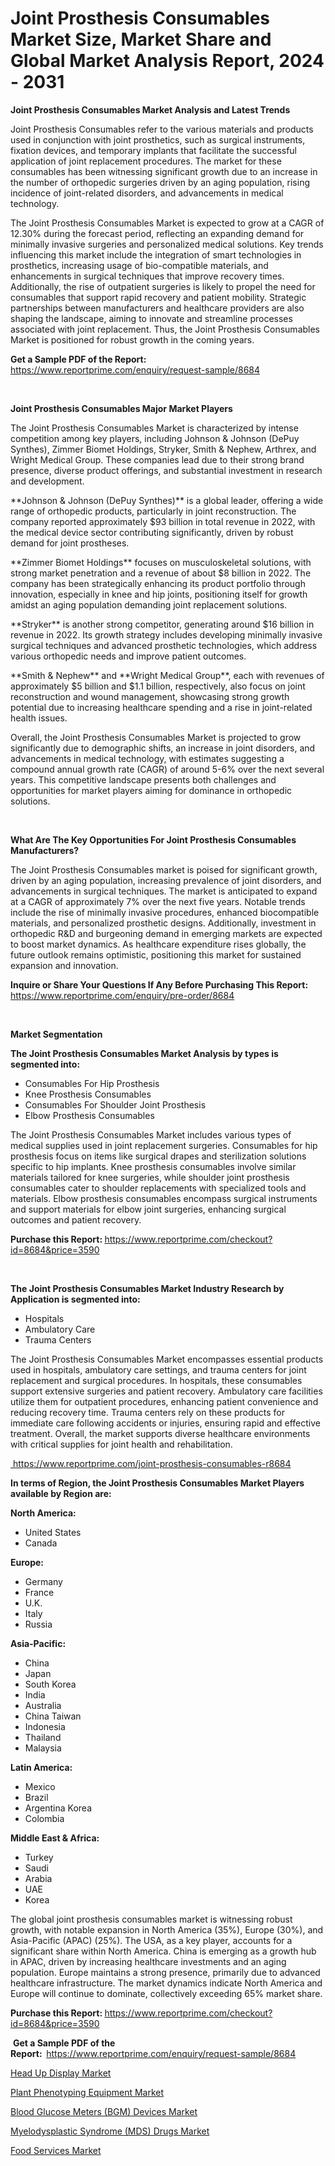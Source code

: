 <p><h1>Joint Prosthesis Consumables Market Size, Market Share and Global Market Analysis Report, 2024 - 2031</h1></p><p><strong>Joint Prosthesis Consumables Market Analysis and Latest Trends</strong></p>
<p><p>Joint Prosthesis Consumables refer to the various materials and products used in conjunction with joint prosthetics, such as surgical instruments, fixation devices, and temporary implants that facilitate the successful application of joint replacement procedures. The market for these consumables has been witnessing significant growth due to an increase in the number of orthopedic surgeries driven by an aging population, rising incidence of joint-related disorders, and advancements in medical technology.</p><p>The Joint Prosthesis Consumables Market is expected to grow at a CAGR of 12.30% during the forecast period, reflecting an expanding demand for minimally invasive surgeries and personalized medical solutions. Key trends influencing this market include the integration of smart technologies in prosthetics, increasing usage of bio-compatible materials, and enhancements in surgical techniques that improve recovery times. Additionally, the rise of outpatient surgeries is likely to propel the need for consumables that support rapid recovery and patient mobility. Strategic partnerships between manufacturers and healthcare providers are also shaping the landscape, aiming to innovate and streamline processes associated with joint replacement. Thus, the Joint Prosthesis Consumables Market is positioned for robust growth in the coming years.</p></p>
<p><strong>Get a Sample PDF of the Report:&nbsp;</strong> <a href="https://www.reportprime.com/enquiry/request-sample/8684">https://www.reportprime.com/enquiry/request-sample/8684</a></p>
<p>&nbsp;</p>
<p><strong>Joint Prosthesis Consumables Major Market Players</strong></p>
<p><p>The Joint Prosthesis Consumables Market is characterized by intense competition among key players, including Johnson & Johnson (DePuy Synthes), Zimmer Biomet Holdings, Stryker, Smith & Nephew, Arthrex, and Wright Medical Group. These companies lead due to their strong brand presence, diverse product offerings, and substantial investment in research and development.</p><p>**Johnson & Johnson (DePuy Synthes)** is a global leader, offering a wide range of orthopedic products, particularly in joint reconstruction. The company reported approximately $93 billion in total revenue in 2022, with the medical device sector contributing significantly, driven by robust demand for joint prostheses.</p><p>**Zimmer Biomet Holdings** focuses on musculoskeletal solutions, with strong market penetration and a revenue of about $8 billion in 2022. The company has been strategically enhancing its product portfolio through innovation, especially in knee and hip joints, positioning itself for growth amidst an aging population demanding joint replacement solutions.</p><p>**Stryker** is another strong competitor, generating around $16 billion in revenue in 2022. Its growth strategy includes developing minimally invasive surgical techniques and advanced prosthetic technologies, which address various orthopedic needs and improve patient outcomes.</p><p>**Smith & Nephew** and **Wright Medical Group**, each with revenues of approximately $5 billion and $1.1 billion, respectively, also focus on joint reconstruction and wound management, showcasing strong growth potential due to increasing healthcare spending and a rise in joint-related health issues.</p><p>Overall, the Joint Prosthesis Consumables Market is projected to grow significantly due to demographic shifts, an increase in joint disorders, and advancements in medical technology, with estimates suggesting a compound annual growth rate (CAGR) of around 5-6% over the next several years. This competitive landscape presents both challenges and opportunities for market players aiming for dominance in orthopedic solutions.</p></p>
<p>&nbsp;</p>
<p><strong>What Are The Key Opportunities For Joint Prosthesis Consumables Manufacturers?</strong></p>
<p><p>The Joint Prosthesis Consumables market is poised for significant growth, driven by an aging population, increasing prevalence of joint disorders, and advancements in surgical techniques. The market is anticipated to expand at a CAGR of approximately 7% over the next five years. Notable trends include the rise of minimally invasive procedures, enhanced biocompatible materials, and personalized prosthetic designs. Additionally, investment in orthopedic R&D and burgeoning demand in emerging markets are expected to boost market dynamics. As healthcare expenditure rises globally, the future outlook remains optimistic, positioning this market for sustained expansion and innovation.</p></p>
<p><strong>Inquire or Share Your Questions If Any Before Purchasing This Report:</strong> <a href="https://www.reportprime.com/enquiry/pre-order/8684">https://www.reportprime.com/enquiry/pre-order/8684</a></p>
<p>&nbsp;</p>
<p><strong>Market Segmentation</strong></p>
<p><strong>The Joint Prosthesis Consumables Market Analysis by types is segmented into:</strong></p>
<p><ul><li>Consumables For Hip Prosthesis</li><li>Knee Prosthesis Consumables</li><li>Consumables For Shoulder Joint Prosthesis</li><li>Elbow Prosthesis Consumables</li></ul></p>
<p><p>The Joint Prosthesis Consumables Market includes various types of medical supplies used in joint replacement surgeries. Consumables for hip prosthesis focus on items like surgical drapes and sterilization solutions specific to hip implants. Knee prosthesis consumables involve similar materials tailored for knee surgeries, while shoulder joint prosthesis consumables cater to shoulder replacements with specialized tools and materials. Elbow prosthesis consumables encompass surgical instruments and support materials for elbow joint surgeries, enhancing surgical outcomes and patient recovery.</p></p>
<p><strong>Purchase this Report:&nbsp;</strong><a href="https://www.reportprime.com/checkout?id=8684&price=3590">https://www.reportprime.com/checkout?id=8684&price=3590</a></p>
<p>&nbsp;</p>
<p><strong>The Joint Prosthesis Consumables Market Industry Research by Application is segmented into:</strong></p>
<p><ul><li>Hospitals</li><li>Ambulatory Care</li><li>Trauma Centers</li></ul></p>
<p><p>The Joint Prosthesis Consumables Market encompasses essential products used in hospitals, ambulatory care settings, and trauma centers for joint replacement and surgical procedures. In hospitals, these consumables support extensive surgeries and patient recovery. Ambulatory care facilities utilize them for outpatient procedures, enhancing patient convenience and reducing recovery time. Trauma centers rely on these products for immediate care following accidents or injuries, ensuring rapid and effective treatment. Overall, the market supports diverse healthcare environments with critical supplies for joint health and rehabilitation.</p></p>
<p><a href="https://www.reportprime.com/joint-prosthesis-consumables-r8684">&nbsp;https://www.reportprime.com/joint-prosthesis-consumables-r8684</a></p>
<p><strong>In terms of Region, the Joint Prosthesis Consumables Market Players available by Region are:</strong></p>
<p>
    <p> <strong> North America: </strong>
        <ul>
            <li>United States</li>
            <li>Canada</li>
        </ul>
        </p> 
    <p> <strong> Europe: </strong>
        <ul>
            <li>Germany</li>
            <li>France</li>
            <li>U.K.</li>
            <li>Italy</li>
            <li>Russia</li>
        </ul>
        </p> 
    <p> <strong> Asia-Pacific: </strong>
        <ul>
            <li>China</li>
            <li>Japan</li>
            <li>South Korea</li>
            <li>India</li>
            <li>Australia</li>
            <li>China Taiwan</li>
            <li>Indonesia</li>
            <li>Thailand</li>
            <li>Malaysia</li>
        </ul>
        </p> 
    <p> <strong> Latin America: </strong>
        <ul>
            <li>Mexico</li>
            <li>Brazil</li>
            <li>Argentina Korea</li>
            <li>Colombia</li>
        </ul>
        </p> 
    <p> <strong> Middle East & Africa: </strong>
        <ul>
            <li>Turkey</li>
            <li>Saudi</li>
            <li>Arabia</li>
            <li>UAE</li>
            <li>Korea</li>
        </ul>
    </p>
    </p>
<p><p>The global joint prosthesis consumables market is witnessing robust growth, with notable expansion in North America (35%), Europe (30%), and Asia-Pacific (APAC) (25%). The USA, as a key player, accounts for a significant share within North America. China is emerging as a growth hub in APAC, driven by increasing healthcare investments and an aging population. Europe maintains a strong presence, primarily due to advanced healthcare infrastructure. The market dynamics indicate North America and Europe will continue to dominate, collectively exceeding 65% market share.</p></p>
<p><strong>Purchase this Report: </strong><a href="https://www.reportprime.com/checkout?id=8684&price=3590">https://www.reportprime.com/checkout?id=8684&price=3590</a></p>
<p>&nbsp;<strong>Get a Sample PDF of the Report:&nbsp;&nbsp;</strong><a href="https://www.reportprime.com/enquiry/request-sample/8684">https://www.reportprime.com/enquiry/request-sample/8684</a></p>
<p><strong></strong></p>
<p><p><a href="https://www.linkedin.com/pulse/how-regional-global-trends-shaping-head-up-display-market-year-ypxme?trackingId=aHcmY9PLQdWAdh0zh4zTRA%3D%3D">Head Up Display Market</a></p><p><a href="https://medium.com/@nyahmertz1962/the-plant-phenotyping-equipment-market-industry-provides-a-comprehensive-and-current-analysis-of-5f7cd8d30c21">Plant Phenotyping Equipment Market</a></p><p><a href="https://medium.com/@bryaneal908/the-blood-glucose-meters-bgm-devices-market-is-experiencing-higher-than-anticipated-demand-fcae26253ba9">Blood Glucose Meters (BGM) Devices Market</a></p><p><a href="https://issuu.com/reportprime-2/docs/myelodysplastic-syndrome-mds-drugs-_faf53d8e07f2d4">Myelodysplastic Syndrome (MDS) Drugs Market</a></p><p><a href="https://www.linkedin.com/pulse/food-services-market-global-regional-analysis-focus-end-my6zf?trackingId=4bl5kwF1QAKUQgCQxrKmfQ%3D%3D">Food Services Market</a></p></p>